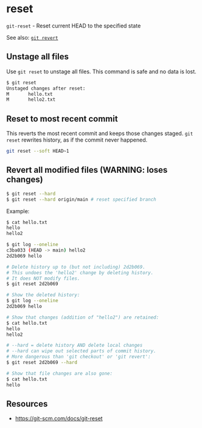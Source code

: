 # reset

`git-reset` - Reset current HEAD to the specified state

See also: [`git revert`](revert.md)

## Unstage all files
Use `git reset` to unstage all files. This command is safe and no data is lost.
```bash
$ git reset
Unstaged changes after reset:
M       hello.txt
M       hello2.txt
```

## Reset to most recent commit
This reverts the most recent commit and keeps those changes staged. `git reset` rewrites history, as if the commit never happened.

```bash
git reset --soft HEAD~1
```

## Revert all modified files (**WARNING**: loses changes)
```bash
$ git reset --hard
$ git reset --hard origin/main # reset specified branch
```

Example:
```bash
$ cat hello.txt
hello
hello2

$ git log --oneline
c3ba033 (HEAD -> main) hello2
2d2b069 hello

# Delete history up to (but not including) 2d2b069.
# This undoes the 'hello2' change by deleting history.
# It does NOT modify files.
$ git reset 2d2b069

# Show the deleted history:
$ git log --oneline
2d2b069 hello

# Show that changes (addition of "hello2") are retained:
$ cat hello.txt
hello
hello2

# --hard = delete history AND delete local changes
# --hard can wipe out selected parts of commit history.
# More dangerous than 'git checkout' or 'git revert':
$ git reset 2d2b069 --hard

# Show that file changes are also gone:
$ cat hello.txt
hello
```

## Resources
- https://git-scm.com/docs/git-reset
